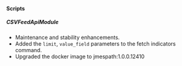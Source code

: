 
#### Scripts
##### CSVFeedApiModule
- Maintenance and stability enhancements.
- Added the `limit`, `value_field` parameters to the fetch indicators command.
- Upgraded the docker image to jmespath:1.0.0.12410
